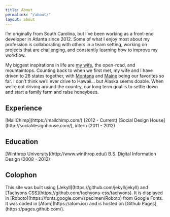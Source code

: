 ```yaml
---
title: About
permalink: "/about/"
layout: about
---
```


I’m originally from South Carolina, but I’ve been working as a front-end developer in Atlanta since 2012. Some of what I enjoy most about my profession is collaborating with others in a team setting, working on projects that are challenging, and constantly learning how to improve my workflow.

My biggest inspirations in life are [my wife](https://www.instagram.com/p/40BVwlid-X/), the open-road, and mountaintops. Counting back to when we first met, my wife and I have driven to 28 states together, with [Montana](https://www.instagram.com/p/4xwu7mCd7t/) and [Maine](https://www.instagram.com/p/BKBU0c0hd_x/) being our favorites so far. I don’t think we’ll ever drive to Hawaii… but Alaska seems doable. When we’re not driving around the country, our long term goal is to settle down and start a family farm and raise honeybees.

<h2 class="pt4">Experience</h2>
[MailChimp](https://mailchimp.com/) (2012 - Current)  
[Social Design House](http://socialdesignhouse.com/), intern (2011 - 2012)

<h2 class="pt4">Education</h2>
[Winthrop University](http://www.winthrop.edu/)  
B.S. Digital Information Design (2008 - 2012)

<h2 class="pt4">Colophon</h2>
This site was built using [Jekyll](https://github.com/jekyll/jekyll) and [Tachyons CSS](https://github.com/tachyons-css/tachyons). It is displayed in [Roboto](https://fonts.google.com/specimen/Roboto) from Google Fonts.
<br>   
It was coded in [Atom](https://atom.io/) and is hosted on [Github Pages](https://pages.github.com/).
<br>
<br>
